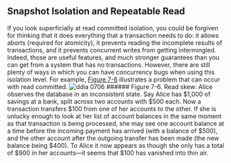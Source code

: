 ## Snapshot Isolation and Repeatable Read 
If you look superficially at read committed isolation, you could be forgiven for thinking that it
does everything that a transaction needs to do: it allows aborts (required for atomicity), it
prevents reading the incomplete results of transactions, and it prevents concurrent writes from
getting intermingled. Indeed, those are useful features, and much stronger guarantees than you can
get from a system that has no transactions. However, there are still plenty of ways in which you can have concurrency bugs when using this isolation level. For example, [Figure 7-6](#fig_transactions_item_many_preceders) illustrates a problem that can
occur with read committed. ![ddia 0706](assets/ddia_0706.png) ###### Figure 7-6. Read skew: Alice observes the database in an inconsistent state. Say Alice has $1,000 of savings at a bank, split across two accounts with $500 each. Now a
transaction transfers $100 from one of her accounts to the other. If she is unlucky enough to look at her
list of account balances in the same moment as that transaction is being processed, she may see one
account balance at a time before the incoming payment has arrived (with a balance of $500), and the
other account after the outgoing transfer has been made (the new balance being $400). To Alice it
now appears as though she only has a total of $900 in her accounts—it seems that $100 has
vanished into thin air.